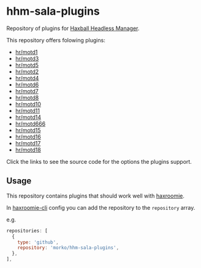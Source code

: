 # hhm-sala-plugins

Repository of plugins for
[Haxball Headless Manager](https://github.com/saviola777/haxball-headless-manager).

This repository offers folowing plugins:

- [hr/motd1](src/hr/motd1.js)
- [hr/motd3](src/hr/motd3.js)
- [hr/motd5](src/hr/motd5.js)
- [hr/motd2](src/hr/motd2.js)
- [hr/motd4](src/hr/motd4.js)
- [hr/motd6](src/hr/motd6.js)
- [hr/motd7](src/hr/motd7.js)
- [hr/motd8](src/hr/motd8.js)
- [hr/motd10](src/hr/motd10.js)
- [hr/motd11](src/hr/motd11.js)
- [hr/motd14](src/hr/motd14.js)
- [hr/motd666](src/hr/motd666.js)
- [hr/motd15](src/hr/motd15.js)
- [hr/motd16](src/hr/motd16.js)
- [hr/motd17](src/hr/motd17.js)
- [hr/motd18](src/hr/motd18.js)



Click the links to see the source code for the options the plugins support.

## Usage

This repository contains plugins that should work well with
[haxroomie](https://github.com/morko/haxroomie).

In [haxroomie-cli](https://www.npmjs.com/package/haxroomie-cli) config you can add
the repository to the `repository` array.

e.g.

```js
repositories: [
  {
    type: 'github',
    repository: 'morko/hhm-sala-plugins',
  },
],
```
